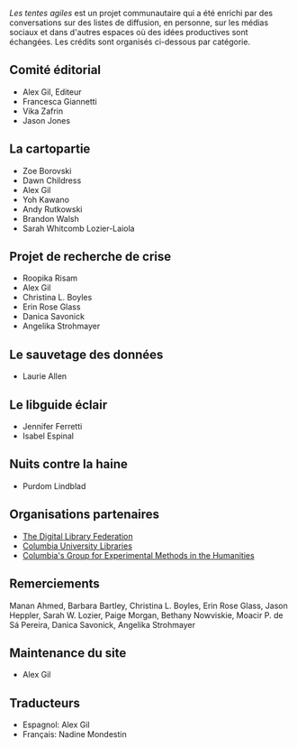 *Les tentes agiles* est un projet communautaire qui a été enrichi par des conversations sur des listes de diffusion, en personne, sur les médias sociaux et dans d'autres espaces où des idées productives sont échangées. Les crédits sont organisés ci-dessous par catégorie.

## Comité éditorial

- Alex Gil, Editeur
- Francesca Giannetti
- Vika Zafrin
- Jason Jones

## La cartopartie

- Zoe Borovski
- Dawn Childress
- Alex Gil
- Yoh Kawano
- Andy Rutkowski
- Brandon Walsh
- Sarah Whitcomb Lozier-Laiola

## Projet de recherche de crise

- Roopika Risam
- Alex Gil
- Christina L. Boyles
- Erin Rose Glass
- Danica Savonick
- Angelika Strohmayer

## Le sauvetage des données

- Laurie Allen

## Le libguide éclair

- Jennifer Ferretti
- Isabel Espinal


## Nuits contre la haine

- Purdom Lindblad


## Organisations partenaires

- [The Digital Library Federation](https://www.diglib.org/)
- [Columbia University Libraries](http://library.columbia.edu/services/digital-scholarship.html)
- [Columbia's Group for Experimental Methods in the Humanities](http://xpmethod.plaintext.in/)


## Remerciements

Manan Ahmed, Barbara Bartley, Christina L. Boyles, Erin Rose Glass, Jason Heppler, Sarah W. Lozier, Paige Morgan, Bethany Nowviskie, Moacir P. de Sá Pereira, Danica Savonick, Angelika Strohmayer

## Maintenance du site

- Alex Gil

## Traducteurs

- Espagnol: Alex Gil
- Français: Nadine Mondestin
